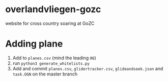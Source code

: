 # overlandvliegen-gozc
website for cross country soaring at GoZC

# Adding plane
1. Add to `planes.csv` (mind the leading `06`)
2. run ```python3 generate_whitelists.py```
3. Add and commit `planes.csv`, `glidertracker.csv`, `glideandseek.json` and `task.OGN` on the master branch
